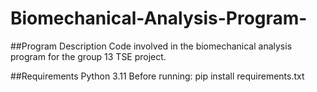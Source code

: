 # Biomechanical-Analysis-Program-
##Program Description
Code involved in the biomechanical analysis program for the group 13 TSE project. 

##Requirements
Python 3.11
Before running: pip install requirements.txt

